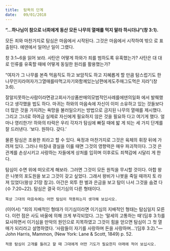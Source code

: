 ```yaml
---
title:  탐욕의 단계
date:   09/01/2018
---
```


**“...하나님이 참으로 너희에게 동산 모든 나무의 열매를 먹지 말라 하시더냐”(창 3:1).**

모든 죄와 마찬가지로 탐심은 마음에서 시작된다. 그것은 마음에서 시작하여 밖으 로 표출된다. 에덴에서 일어난 일이 그랬다.

창 3:1~6을 읽어 보라. 사탄은 어떻게 하와가 죄를 범하도록 유혹했는가? 사탄은 대 대로 인류를 유혹할 때에 어떻게 동일한 원리를 활용했는가?

“여자가 그 나무를 본즉 먹음직도 하고 보암직도 하고 지혜롭게 할 만큼 탐스럽기도 한나무인지라여자가그열매를따먹고자기와함께있는남편에게도주매그도먹은 지라”(창 3:6).

잘알지못하는사람이라면광고회사가상품판매의모범적인사례를에덴의일화 에서 발췌했다고 생각했을 법도 하다. 마귀는 하와의 마음속에 자신이 이미 소유하고 있는 것들보다 더 많은 것을 가지려는 욕망을 불러일으키는 방법으로 금지된 나무의 열매를 제시했다. 그리고 그녀로 하여금 실제로 자신에게 필요하지 않은 것을 필요하 다고 여기게 했다. 얼마나 영리한가! 하와의 타락은 우리 각자가 탐심에 빠질 때에 밟 게 되는 세 가지 단계를 잘 드러낸다. ‘보다. 원하다. 갖다.’

물론 탐심은 조용한 죄라고 할 수 있다. 욕정과 마찬가지로 그것은 육체의 휘장 뒤에 가려져 있다. 그러나 마침내 결실을 이룰 때면 그것의 영향력은 매우 파괴적이다. 그것 은 관계를 손상시키고 사랑하는 자들에게 상처를 입히며 이후로도 죄책감에 시달리 게 한다.

탐심이 수면 위에 떠오르게 해보라. 그러면 그것이 모든 원칙을 무시할 것이다. 아합 왕은 나봇의 포도원을 보고 그것이 갖고 싶었다. 그래서 왕비가 나봇을 죽일 때까지 토 라져 있었다(왕상 21장 참고). 아간은 외투 한 벌과 은금을 보고 탐이 나서 그것을 숨겼 다(수 7:20~22). 탐심은 결국 이기심의 다른 형태이다.

`묵상 그대의 마음속에는 어떤 탐심이 작용하는지 생각해 보십시오.`

(이어서) “죄의 지배적인 형태가 이기심이라면 이기심의 지배적인 형태는 탐심일지 모른다. 이런 점은 사도 바울에 의해 크게 부각되었다. 그는 ‘말세의 고통하는 때’(딤후 3:1)를 묘사하면서 이기심을 만악의 원인으로 지목하였고 그것이 힘을 얻으면 탐심이 그 첫 열매가 되리라고 설명하였다. ‘사람들이 자기를 사랑하며 돈을 사랑하며...’(딤후 3:2).”—John Harris, Mammon, (New York: Lane & Scott, 1849) p. 52.

`적용 탐심이 고개를 들려고 할 때 그대에게 어떤 기도가 필요한지 아래에 적어 보십시오.`